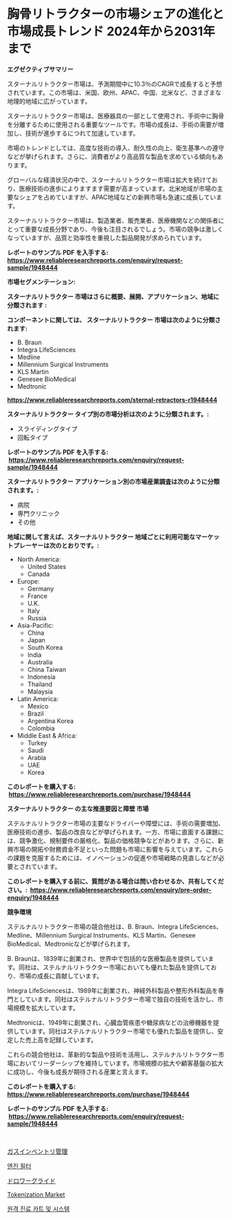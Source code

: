 <p><h1>胸骨リトラクターの市場シェアの進化と市場成長トレンド 2024年から2031年まで</h1></p><p><strong>エグゼクティブサマリー</strong></p>
<p><p>スターナルリトラクター市場は、予測期間中に10.3％のCAGRで成長すると予想されています。この市場は、米国、欧州、APAC、中国、北米など、さまざまな地理的地域に広がっています。</p><p>スターナルリトラクター市場は、医療器具の一部として使用され、手術中に胸骨を分離するために使用される重要なツールです。市場の成長は、手術の需要が増加し、技術が進歩するにつれて加速しています。</p><p>市場のトレンドとしては、高度な技術の導入、耐久性の向上、衛生基準への遵守などが挙げられます。さらに、消費者がより高品質な製品を求めている傾向もあります。</p><p>グローバルな経済状況の中で、スターナルリトラクター市場は拡大を続けており、医療技術の進歩によりますます需要が高まっています。北米地域が市場の主要なシェアを占めていますが、APAC地域などの新興市場も急速に成長しています。</p><p>スターナルリトラクター市場は、製造業者、販売業者、医療機関などの関係者にとって重要な成長分野であり、今後も注目されるでしょう。市場の競争は激しくなっていますが、品質と効率性を重視した製品開発が求められています。</p></p>
<p><strong>レポートのサンプル PDF を入手する: <a href="https://www.reliableresearchreports.com/enquiry/request-sample/1948444">https://www.reliableresearchreports.com/enquiry/request-sample/1948444</a></strong></p>
<p><strong>市場セグメンテーション:</strong></p>
<p><strong> スターナルリトラクター 市場はさらに概要、展開、アプリケーション、地域に分類されます :</strong></p>
<p><strong>コンポーネントに関しては、 スターナルリトラクター 市場は次のように分類されます: &nbsp;</strong></p>
<p><ul><li>B. Braun</li><li>Integra LifeSciences</li><li>Medline</li><li>Millennium Surgical Instruments</li><li>KLS Martin</li><li>Genesee BioMedical</li><li>Medtronic</li></ul></p>
<p><strong><a href="https://www.reliableresearchreports.com/sternal-retractors-r1948444">https://www.reliableresearchreports.com/sternal-retractors-r1948444</a></strong></p>
<p><strong> スターナルリトラクター タイプ別の市場分析は次のように分類されます。:</strong></p>
<p><ul><li>スライディングタイプ</li><li>回転タイプ</li></ul></p>
<p><strong>レポートのサンプル PDF を入手する: &nbsp;<a href="https://www.reliableresearchreports.com/enquiry/request-sample/1948444">https://www.reliableresearchreports.com/enquiry/request-sample/1948444</a></strong></p>
<p><strong> スターナルリトラクター アプリケーション別の市場産業調査は次のように分類されます。:</strong></p>
<p><ul><li>病院</li><li>専門クリニック</li><li>その他</li></ul></p>
<p><strong>地域に関して言えば、スターナルリトラクター 地域ごとに利用可能なマーケットプレーヤーは次のとおりです。:</strong></p>
<p><ul>
    <li>
        North America:
        <ul>
            <li>United States</li>
            <li>Canada</li>
        </ul>
    </li>
    <li>
        Europe:
        <ul>
            <li>Germany</li>
            <li>France</li>
            <li>U.K.</li>
            <li>Italy</li>
            <li>Russia</li>
        </ul>
    </li>
    <li>
        Asia-Pacific:
        <ul>
            <li>China</li>
            <li>Japan</li>
            <li>South Korea</li>
            <li>India</li>
            <li>Australia</li>
            <li>China Taiwan</li>
            <li>Indonesia</li>
            <li>Thailand</li>
            <li>Malaysia</li>
        </ul>
    </li>
    <li>
        Latin America:
        <ul>
            <li>Mexico</li>
            <li>Brazil</li>
            <li>Argentina Korea</li>
            <li>Colombia</li>
        </ul>
    </li>
    <li>
        Middle East & Africa:
        <ul>
            <li>Turkey</li>
            <li>Saudi</li>
            <li>Arabia</li>
            <li>UAE</li>
            <li>Korea</li>
        </ul>
    </li>
    </ul></p>
<p><strong>このレポートを購入する: &nbsp;<a href="https://www.reliableresearchreports.com/purchase/1948444">https://www.reliableresearchreports.com/purchase/1948444</a></strong></p>
<p><strong>スターナルリトラクター の主な推進要因と障壁 市場</strong></p>
<p><p>ステルナルリトラクター市場の主要なドライバーや障壁には、手術の需要増加、医療技術の進歩、製品の改良などが挙げられます。一方、市場に直面する課題には、競争激化、規制要件の厳格化、製品の価格競争などがあります。さらに、新興市場の開拓や財務資金不足といった問題も市場に影響を与えています。これらの課題を克服するためには、イノベーションの促進や市場戦略の見直しなどが必要とされています。</p></p>
<p><strong>このレポートを購入する前に、質問がある場合は問い合わせるか、共有してください。:&nbsp; <a href="https://www.reliableresearchreports.com/enquiry/pre-order-enquiry/1948444">https://www.reliableresearchreports.com/enquiry/pre-order-enquiry/1948444</a></strong></p>
<p><strong>競争環境</strong></p>
<p><p>ステルナルリトラクター市場の競合他社は、B. Braun、Integra LifeSciences、Medline、Millennium Surgical Instruments、KLS Martin、Genesee BioMedical、Medtronicなどが挙げられます。</p><p>B. Braunは、1839年に創業され、世界中で包括的な医療製品を提供しています。同社は、ステルナルリトラクター市場においても優れた製品を提供しており、市場の成長に貢献しています。</p><p>Integra LifeSciencesは、1989年に創業され、神経外科製品や整形外科製品を専門としています。同社はステルナルリトラクター市場で独自の技術を活かし、市場規模を拡大しています。</p><p>Medtronicは、1949年に創業され、心臓血管疾患や糖尿病などの治療機器を提供しています。同社はステルナルリトラクター市場でも優れた製品を提供し、安定した売上高を記録しています。</p><p>これらの競合他社は、革新的な製品や技術を活用し、ステルナルリトラクター市場においてリーダーシップを維持しています。市場規模の拡大や顧客基盤の拡大に成功し、今後も成長が期待される産業と言えます。</p></p>
<p><strong>このレポートを購入する: &nbsp; <a href="https://www.reliableresearchreports.com/purchase/1948444">https://www.reliableresearchreports.com/purchase/1948444</a></strong></p>
<p><strong>レポートのサンプル PDF を入手する: &nbsp;<a href="https://www.reliableresearchreports.com/enquiry/request-sample/1948444">https://www.reliableresearchreports.com/enquiry/request-sample/1948444</a></strong><strong></strong></p>
<p>&nbsp;</p>
<p><p><a href="https://github.com/oqxogxyvqe90775/Market-Research-Report-List-1/blob/main/458423826148.md">ガスインベントリ管理</a></p><p><a href="https://github.com/sammyUltyylrich9067856/Market-Research-Report-List-1/blob/main/134074024314.md">엔진 필터</a></p><p><a href="https://github.com/oqxogxyvqe90775/Market-Research-Report-List-1/blob/main/131836726149.md">ドロワーグライド</a></p><p><a href="https://github.com/Whitneyboyettebo9kiw7yr13/Market-Research-Report-List-2/blob/main/tokenization-market.md">Tokenization Market</a></p><p><a href="https://github.com/Elenrrera7685/Market-Research-Report-List-1/blob/main/753404724313.md">원격 진료 카트 및 시스템</a></p></p>